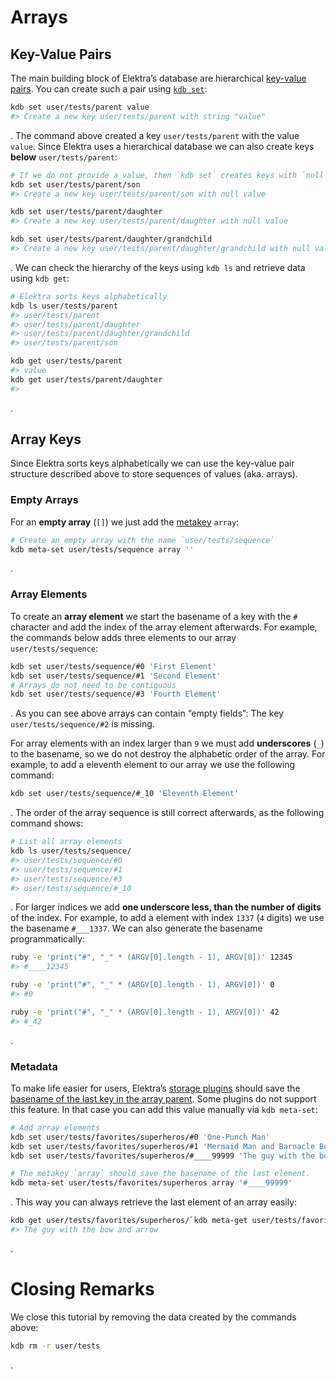 # Arrays

## Key-Value Pairs

The main building block of Elektra’s database are hierarchical [key-value pairs](https://en.wikipedia.org/wiki/Key-value_database). You can create such a pair using [`kdb set`](../help/kdb-set.md):

```sh
kdb set user/tests/parent value
#> Create a new key user/tests/parent with string "value"
```

. The command above created a key `user/tests/parent` with the value `value`. Since Elektra uses a hierarchical database we can also create keys **below** `user/tests/parent`:

```sh
# If we do not provide a value, then `kdb set` creates keys with `null` values.
kdb set user/tests/parent/son
#> Create a new key user/tests/parent/son with null value

kdb set user/tests/parent/daughter
#> Create a new key user/tests/parent/daughter with null value

kdb set user/tests/parent/daughter/grandchild
#> Create a new key user/tests/parent/daughter/grandchild with null value
```

. We can check the hierarchy of the keys using `kdb ls` and retrieve data using `kdb get`:

```sh
# Elektra sorts keys alphabetically
kdb ls user/tests/parent
#> user/tests/parent
#> user/tests/parent/daughter
#> user/tests/parent/daughter/grandchild
#> user/tests/parent/son

kdb get user/tests/parent
#> value
kdb get user/tests/parent/daughter
#>
```

.

## Array Keys

Since Elektra sorts keys alphabetically we can use the key-value pair structure described above to store sequences of values (aka. arrays).

### Empty Arrays

For an **empty array** (`[]`) we just add the [metakey](../help/elektra-metadata.md) `array`:

```sh
# Create an empty array with the name `user/tests/sequence`
kdb meta-set user/tests/sequence array ''
```

.

### Array Elements

To create an **array element** we start the basename of a key with the `#` character and add the index of the array element afterwards. For example, the commands below adds three elements to our array `user/tests/sequence`:

```sh
kdb set user/tests/sequence/#0 'First Element'
kdb set user/tests/sequence/#1 'Second Element'
# Arrays do not need to be contiguous
kdb set user/tests/sequence/#3 'Fourth Element'
```

. As you can see above arrays can contain “empty fields”: The key `user/tests/sequence/#2` is missing.

For array elements with an index larger than `9` we must add **underscores** (`_`) to the basename, so we do not destroy the alphabetic order of the array. For example, to add a eleventh element to our array we use the following command:

```sh
kdb set user/tests/sequence/#_10 'Eleventh Element'
```

. The order of the array sequence is still correct afterwards, as the following command shows:

```sh
# List all array elements
kdb ls user/tests/sequence/
#> user/tests/sequence/#0
#> user/tests/sequence/#1
#> user/tests/sequence/#3
#> user/tests/sequence/#_10
```

. For larger indices we add **one underscore less, than the number of digits** of the index. For example, to add a element with index `1337` (`4` digits) we use the basename `#___1337`. We can also generate the basename programmatically:

```bash
ruby -e 'print("#", "_" * (ARGV[0].length - 1), ARGV[0])' 12345
#> #____12345

ruby -e 'print("#", "_" * (ARGV[0].length - 1), ARGV[0])' 0
#> #0

ruby -e 'print("#", "_" * (ARGV[0].length - 1), ARGV[0])' 42
#> #_42
```

.

### Metadata

To make life easier for users, Elektra’s [storage plugins](plugins.md) should save the [basename of the last key in the array parent](../decisions/array.md). Some plugins do not support this feature. In that case you can add this value manually via `kdb meta-set`:

```sh
# Add array elements
kdb set user/tests/favorites/superheros/#0 'One-Punch Man'
kdb set user/tests/favorites/superheros/#1 'Mermaid Man and Barnacle Boy'
kdb set user/tests/favorites/superheros/#____99999 'The guy with the bow and arrow'

# The metakey `array` should save the basename of the last element.
kdb meta-set user/tests/favorites/superheros array '#____99999'
```

. This way you can always retrieve the last element of an array easily:

```sh
kdb get user/tests/favorites/superheros/`kdb meta-get user/tests/favorites/superheros array`
#> The guy with the bow and arrow
```

.

# Closing Remarks

We close this tutorial by removing the data created by the commands above:

```sh
kdb rm -r user/tests
```

.
